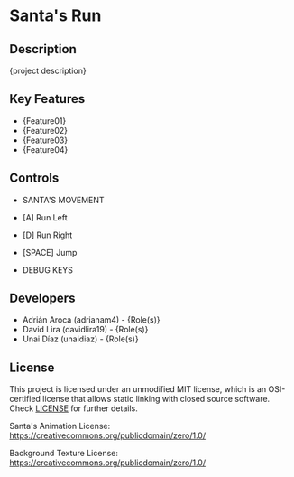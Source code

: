 # Santa's Run

## Description

{project description}

## Key Features

 - {Feature01}
 - {Feature02}
 - {Feature03}
 - {Feature04}
 
## Controls

 - SANTA'S MOVEMENT
 - [A] Run Left
 - [D] Run Right
 - [SPACE] Jump

- DEBUG KEYS

## Developers

 - Adrián Aroca (adrianam4) - {Role(s)}
 - David Lira (davidlira19) - {Role(s)}
 - Unai Díaz (unaidiaz) - {Role(s)}

## License

This project is licensed under an unmodified MIT license, which is an OSI-certified license that allows static linking with closed source software. Check [LICENSE](LICENSE) for further details.

Santa's Animation License:
https://creativecommons.org/publicdomain/zero/1.0/

Background Texture License:
https://creativecommons.org/publicdomain/zero/1.0/

